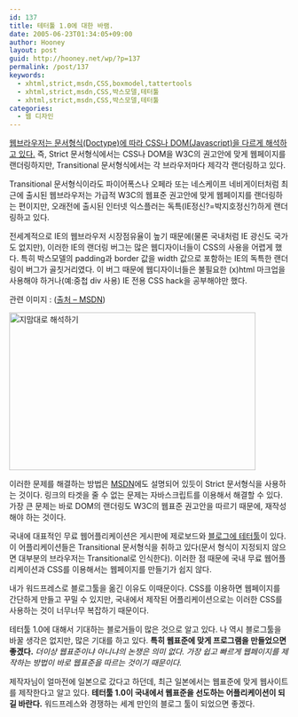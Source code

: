 ```yaml
---
id: 137
title: 테터툴 1.0에 대한 바램.
date: 2005-06-23T01:34:05+09:00
author: Hooney
layout: post
guid: http://hooney.net/wp/?p=137
permalink: /post/137
keywords:
  - xhtml,strict,msdn,CSS,boxmodel,tattertools
  - xhtml,strict,msdn,CSS,박스모델,테터툴
  - xhtml,strict,msdn,CSS,박스모델,테터툴
categories:
  - 웹 디자인
---
```

[웹브라우저는 문서형식(Doctype)에 따라 CSS나 DOM(Javascript)을 다르게 해석하고 있다.](http://www.communitymx.com/content/article.cfm?page=2&cid=E2F258C46D285FEE) 즉, Strict 문서형식에서는 CSS나 DOM을 W3C의 권고안에 맞게 웹페이지를 랜더링하지만, Transitional 문서형식에서는 각 브라우저마다 제각각 랜더링하고 있다. 

Transitional 문서형식이라도 파이어폭스나 오페라 또는 네스케이프 네비게이터처럼 최근에 출시된 웹브라우저는 가급적 W3C의 웹표준 권고안에 맞게 웹페이지를 랜더링하는 편이지만, 오래전에 출시된 인터넷 익스플러는 독특(IE정신?=박지호정신?)하게 랜더링하고 있다. 

전세계적으로 IE의 웹브라우저 시장점유율이 높기 때문에(물론 국내처럼 IE 광신도 국가도 없지만), 이러한 IE의 랜더링 버그는 많은 웹디자이너들이 CSS의 사용을 어렵게 했다. 특히 박스모델의 padding과 border 값을 width 값으로 포함하는 IE의 독특한 랜더링이 버그가 골칫거리였다. 이 버그 때문에 웹디자이너들은 불필요한 (x)html 마크업을 사용해야 하거나(예:중첩 div 사용) IE 전용 CSS hack을 공부해야만 했다. 

관련 이미지 : ([출처 &#8211; MSDN](http://msdn.microsoft.com/library/default.asp?url=/library/en-us/dnie60/html/cssenhancements.asp)) 

<img src="/files/img/2006-06/boxdim.gif" width="444" height="284" alt="지맘대로 해석하기" /> 

이러한 문제를 해결하는 방법은 [MSDN](http://msdn.microsoft.com/library/default.asp?url=/library/en-us/dnie60/html/cssenhancements.asp)에도 설명되어 있듯이 Strict 문서형식을 사용하는 것이다. 링크의 타겟을 줄 수 없는 문제는 자바스크립트를 이용해서 해결할 수 있다. 가장 큰 문제는 바로 DOM의 랜더링도 W3C의 웹표준 권고안을 따르기 때문에, 재작성해야 하는 것이다.

국내에 대표적인 무료 웹어플리케이션은 게시판에 제로보드와 [블로그에 테터툴](http://www.tattertools.com/)이 있다. 이 어플리케이션들은 Transitional 문서형식을 취하고 있다(문서 형식이 지정되지 않으면 대부분의 브라우저는 Transitional로 인식한다). 이러한 점 때문에 국내 무료 웹어플리케이션과 CSS를 이용해서는 웹페이지를 만들기가 쉽지 않다.

내가 워드프레스로 블로그툴을 옮긴 이유도 이때문이다. CSS를 이용하면 웹페이지를 간단하게 만들고 꾸밀 수 있지만, 국내에서 제작된 어플리케이션으로는 이러한 CSS를 사용하는 것이 너무너무 복잡하기 때문이다.

테터툴 1.0에 대해서 기대하는 블로거들이 많은 것으로 알고 있다. 나 역시 블로그툴을 바꿀 생각은 없지만, 많은 기대를 하고 있다. **특히 웹표준에 맞게 프로그램을 만들었으면 좋겠다.** _더이상 웹표준이냐 아니냐의 논쟁은 의미 없다. 가장 쉽고 빠르게 웹페이지를 제작하는 방법이 바로 웹표준을 따르는 것이기 때문이다._ 

제작자님이 얼마전에 일본으로 갔다고 하던데, 최근 일본에서는 웹표준에 맞게 웹사이트를 제작한다고 알고 있다. **테터툴 1.0이 국내에서 웹표준을 선도하는 어플리케이션이 되길 바란다.** 워드프레스와 경쟁하는 세계 만인의 블로그 툴이 되었으면 좋겠다.